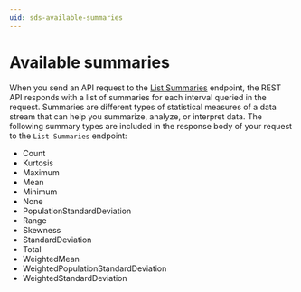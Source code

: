```yaml
---
uid: sds-available-summaries
---
```


# Available summaries

When you send an API request to the [List Summaries](xref:sds-stream-data#list-summaries) endpoint, the REST API responds with a list of summaries for each interval queried in the request. Summaries are different types of statistical measures of a data stream that can help you summarize, analyze, or interpret data. The following summary types are included in the response body of your request to the `List Summaries` endpoint:

- Count
- Kurtosis
- Maximum
- Mean
- Minimum
- None
- PopulationStandardDeviation
- Range
- Skewness
- StandardDeviation
- Total
- WeightedMean
- WeightedPopulationStandardDeviation
- WeightedStandardDeviation
